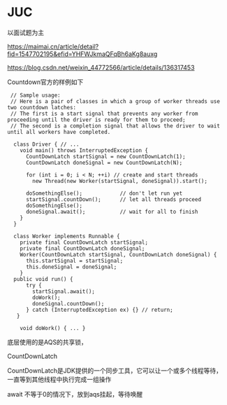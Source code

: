 # JUC

以面试题为主

https://maimai.cn/article/detail?fid=1547702195&efid=YHFWJkmaQFqBh6aKg8auxg

https://blog.csdn.net/weixin_44772566/article/details/136317453

Countdown官方的样例如下
```
 // Sample usage:
 // Here is a pair of classes in which a group of worker threads use two countdown latches:
 // The first is a start signal that prevents any worker from proceeding until the driver is ready for them to proceed;
 // The second is a completion signal that allows the driver to wait until all workers have completed.
 
  class Driver { // ...
    void main() throws InterruptedException {
      CountDownLatch startSignal = new CountDownLatch(1);
      CountDownLatch doneSignal = new CountDownLatch(N);
 
      for (int i = 0; i < N; ++i) // create and start threads
        new Thread(new Worker(startSignal, doneSignal)).start();
 
      doSomethingElse();            // don't let run yet
      startSignal.countDown();      // let all threads proceed
      doSomethingElse();
      doneSignal.await();           // wait for all to finish
    }
  }
 
  class Worker implements Runnable {
    private final CountDownLatch startSignal;
    private final CountDownLatch doneSignal;
    Worker(CountDownLatch startSignal, CountDownLatch doneSignal) {
      this.startSignal = startSignal;
      this.doneSignal = doneSignal;
    }
  public void run() {
      try {
        startSignal.await();
        doWork();
        doneSignal.countDown();
      } catch (InterruptedException ex) {} // return;
   }
 
    void doWork() { ... }
```

底层使用的是AQS的共享锁，


CountDownLatch

CountDownLatch是JDK提供的一个同步工具，它可以让一个或多个线程等待，一直等到其他线程中执行完成一组操作

await 不等于0的情况下，放到aqs挂起，等待唤醒